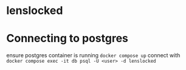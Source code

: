 # lenslocked




# Connecting to postgres

ensure postgres container is running
`docker compose up`
connect with `docker compose exec -it db psql -U <user> -d lenslocked`